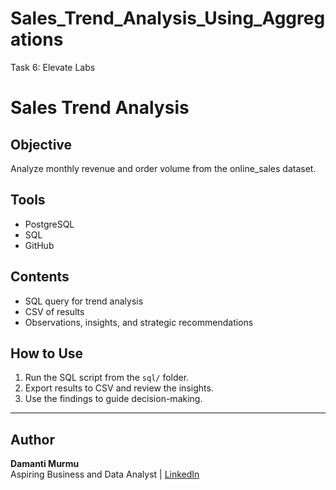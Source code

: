 # Sales_Trend_Analysis_Using_Aggregations
Task 6: Elevate Labs

# Sales Trend Analysis

## Objective
Analyze monthly revenue and order volume from the online_sales dataset.

## Tools
- PostgreSQL
- SQL
- GitHub

## Contents
- SQL query for trend analysis
- CSV of results
- Observations, insights, and strategic recommendations

## How to Use
1. Run the SQL script from the `sql/` folder.
2. Export results to CSV and review the insights.
3. Use the findings to guide decision-making.

---   

## Author
**Damanti Murmu**      
Aspiring Business and Data Analyst | 
[LinkedIn](https://www.linkedin.com/in/damantimurmu/)
